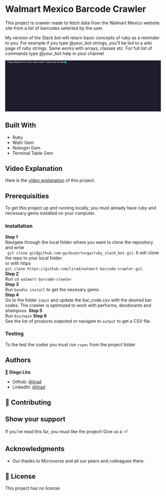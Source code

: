 # Walmart Mexico Barcode Crawler

This project is crawler made to fetch data from the Walmart Mexico website site from a list of barcodes selected by the user. 

My version of the Slack bot will return basic concepts of ruby as a reminder to you. For example if you type @your_bot strings, you'll be led to a wiki page of ruby strings. Same works with arrays, classes etc. For full list of commands type @your_bot help in your channel

![screenshot](./assets/bar-code-crawler.gif)

## Built With
* Ruby
* Watir Gem
* Nokogiri Gem
* Terminal Table Gem

## Video Explanation

Here is the [video explanation](https://www.loom.com/share/c6738ee94321498bacc9f3c6eb38448e) of this project.

## Prerequisities

To get this project up and running locally, you must already have ruby and necessary gems installed on your computer.

### Installation

**Step 1**<br>
Navigate through the local folder where you want to clone the repository and write<br>
``` git clone git@github.com:gurbuzertunga/ruby_slack_bot.git```. It will clone the repo to your local folder.<br>
or with https<br>
```git clone https://github.com/lirad/walmart-barcode-crawler.git```.<br>
**Step 2**<br>
Run ```cd walmart-barcode-crawler```<br>
**Step 3**<br>
Run ```bundle install``` to get the necesary gems.<br>
**Step 4**<br>
Go to the folder ``input`` and update the bar_code.csv with the desired bar codes. The crawler is optimized to work with perfurms, deodorants and shampoos.
**Step 5**<br>
Run ``bin/main``
**Step 6**<br>
See the list of products outputed or navigate to ``output`` to get a CSV file.

### Testing

To the test the codes you must run ``rspec`` from the project folder


## Authors

👤 **Diego Lira**
- Github: [@lirad](https://github.com/lirad)
- LinkedIn: [@lirad](https://www.linkedin.com/in/diegoalira/)

## :handshake: Contributing

## Show your support
If you've read this far, you must like the project! Give us a :star:️!

## Acknowledgments
- Our thanks to Microverse and all our peers and colleagues there.

## :memo: License
This project has no license